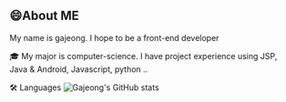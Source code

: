 ## 😄About ME 
My name is gajeong. I hope to be a front-end developer

🎓 My major is computer-science.
I have project experience using JSP, Java & Android, Javascript, python .. 

🛠 Languages
![Gajeong's GitHub stats](https://github-readme-stats.vercel.app/api?username=gajeong&show_icons=true&theme=gruvbox)


